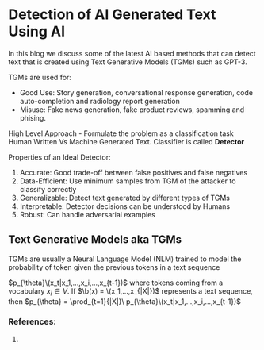 # Detection of AI Generated Text Using AI  
In this blog we discuss some of the latest AI based methods that can detect text that is created using Text Generative Models (TGMs) such as GPT-3.  

TGMs are used for:
- Good Use: Story generation, conversational response generation, code auto-completion and radiology report generation
- Misuse: Fake news generation, fake product reviews, spamming and phising.  

High Level Approach - Formulate the problem as a classification task Human Written Vs Machine Generated Text. Classifier is called **Detector**  

Properties of an Ideal Detector:
1. Accurate: Good trade-off between false positives and false negatives  
2. Data-Efficient: Use minimum samples from TGM of the attacker to classify correctly
3. Generalizable: Detect text generated by different types of TGMs
4. Interpretable: Detector decisions can be understood by Humans
5. Robust: Can handle adversarial examples

## Text Generative Models aka TGMs  
TGMs are usually a Neural Language Model (NLM) trained to model the probability of token given the previous tokens in a text sequence  

$p_{\theta}\(x_t|x_1,...,x_i,...,x_{t-1})$ where tokens coming from a vocabulary $x_i \in V$. If $\b(x) = \(x_1,...,x_{|X|})$ represents a text sequence, then $p_{\theta} = \prod_{t=1}{|X|}\ p_{\theta}\(x_t|x_1,...,x_i,...,x_{t-1})$


### References:  
1. 